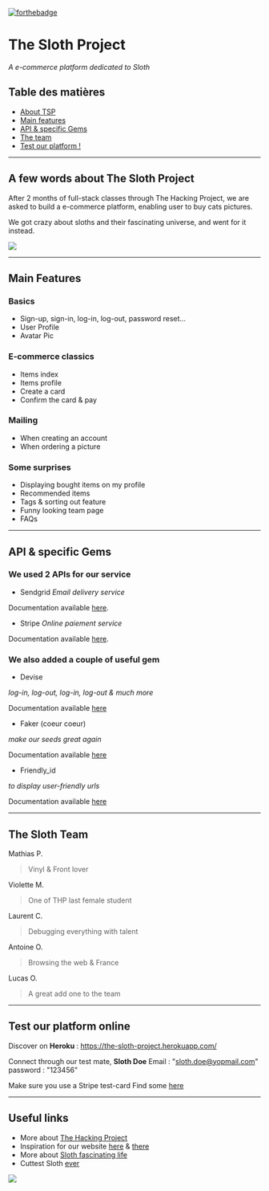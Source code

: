 [![forthebadge](https://forthebadge.com/images/badges/made-with-markdown.svg)](https://forthebadge.com)


# The Sloth Project
_A e-commerce platform dedicated to Sloth_

## Table des matières

- [About TSP](#a-few-words-about-the-sloth-project)
- [Main features](#main-features)
- [API & specific Gems](#api-&-specific-gems)
- [The team](#the-sloth-team)
- [Test our platform !](#test-our-platform-online)

---

## A few words about The Sloth Project

After 2 months of full-stack classes through The Hacking Project, we are asked to build a e-commerce platform, enabling user to buy cats pictures.

We got crazy about sloths and their fascinating universe, and went for it instead.

![](https://mvistatic.com/photosmvi/2018/03/01/P1D3391693G.jpg)


---

## Main Features

### Basics
- Sign-up, sign-in, log-in, log-out, password reset...
- User Profile
- Avatar Pic

### E-commerce classics
- Items index
- Items profile
- Create a card
- Confirm the card & pay

### Mailing
- When creating an account
- When ordering a picture

### Some surprises
- Displaying bought items on my profile
- Recommended items
- Tags & sorting out feature
- Funny looking team page
- FAQs

---

## API & specific Gems

### We used 2 APIs for our service

- Sendgrid
_Email delivery service_

Documentation available [here](https://docs.sendgrid.com/for-developers/sending-email/rubyonrails).

- Stripe
_Online paiement service_

Documentation available [here](https://stripe.com/docs/api?lang=ruby).

### We also added a couple of useful gem

- Devise

_log-in, log-out, log-in, log-out & much more_

Documentation available [here](https://github.com/heartcombo/devise)

- Faker (coeur coeur) 

_make our seeds great again_

Documentation available [here](https://github.com/faker-ruby/faker)

- Friendly_id 

_to display user-friendly urls_

Documentation available [here](https://github.com/norman/friendly_id)

---

## The Sloth Team

Mathias P.
> Vinyl & Front lover

Violette M.
> One of THP last female student

Laurent C.
> Debugging everything with talent

Antoine O.
> Browsing the web & France

Lucas O.
> A great add one to the team

---

## Test our platform online

Discover on **Heroku** : https://the-sloth-project.herokuapp.com/

Connect through our test mate, **Sloth Doe**
Email : "sloth.doe@yopmail.com"
password : "123456"

Make sure you use a Stripe test-card
Find some [here](https://stripe.com/docs/testing)

---

## Useful links

- More about [The Hacking Project](https://www.thehackingproject.org/)
- Inspiration for our website [here](https://www.gettyimages.fr/) & [there](https://unsplash.com/)
- More about [Sloth fascinating life](https://www.worldwildlife.org/species/sloth)
- Cuttest Sloth [ever](https://www.youtube.com/watch?v=aaqzPMOd_1g)


![](https://media4.giphy.com/media/2mjvhtIi5e0AE/giphy.gif)


